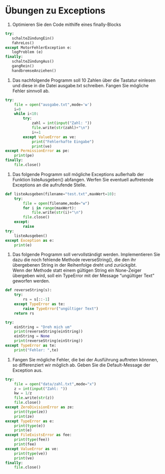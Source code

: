 # Übungen zu Exceptions


1.  Optimieren Sie den Code mithilfe eines finally-Blocks

``` python
try: 
   schalteZündungEin()
   fahreLos()
except MotorFehlerException e:
   logProblem (e)     
finally:
   schalteZündungAus() 
   gangRein() 
   handbremseAnziehen()    
```

1.  Das nachfolgende Programm soll 10 Zahlen über die Tastatur einlesen
    und diese in die Datei ausgabe.txt schreiben. Fangen Sie mögliche
    Fehler sinnvoll ab.

``` python
try:
    file = open("ausgabe.txt",mode='w')
    i=0
    while i<10:
        try:
            zahl = int(input("Zahl: "))
            file.write(str(zahl)+"\n")
            i+=1
        except ValueError as ve: 
            print("Fehlerhafte Eingabe")
            print(ve)
except PermissionError as pe:
    print(pe)
finally:
    file.close()
```

1.  Das folgende Programm soll mögliche Exceptions außerhalb der
    Funktion listeAusgeben() abfangen. Werfen Sie eventuell auftretende
    Exceptions an die aufrufende Stelle.

``` python
def listeAusgeben(filename="test.txt",maxWert=10):
    try:
        file = open(filename,mode="w")
        for i in range(maxWert):
            file.write(str(i)+"\n")
        file.close()
    except:
        raise
try:
    listeAusgeben()
except Exception as e:
    print(e)
```

1.  Das folgende Programm soll vervollständigt werden. Implementieren
    Sie dazu die noch fehlende Methode reverseString(), die den ihr
    übergebenen String in der Reihenfolge dreht und zurückgibt.  
    Wenn der Methode statt einem gültigen String ein None-Zeiger
    übergeben wird, soll ein TypeError mit der Message “ungültiger Text”
    geworfen werden.

``` python
def reverseString(s):
    try:
        rs = s[::-1]
    except TypeError as te:
        raise TypeError("ungültiger Text")
    return rs

try:
    einString = "Dreh mich um"
    print(reverseString(einString))
    einString = None
    print(reverseString(einString))
except TypeError as te:
    print("Fehler: ",te)
```

1.  Fangen Sie mögliche Fehler, die bei der Ausführung auftreten
    könnnen, so differenziert wir möglich ab. Geben Sie die
    Default-Message der Exception aus.

``` python
try:
    file = open("data/zahl.txt",mode="x")
    z = int(input("Zahl: "))
    kw = 1/z
    file.write(str(z))
    file.close()
except ZeroDivisionError as ze:
    print(type(ze))
    print(ze)
except TypeError as e:
    print(type(e))
    print(e)
except FileExistsError as fee:
    print(type(fee))
    print(fee)
except ValueError as ve:
    print(type(ve))
    print(ve)
finally:
    file.close()
```
